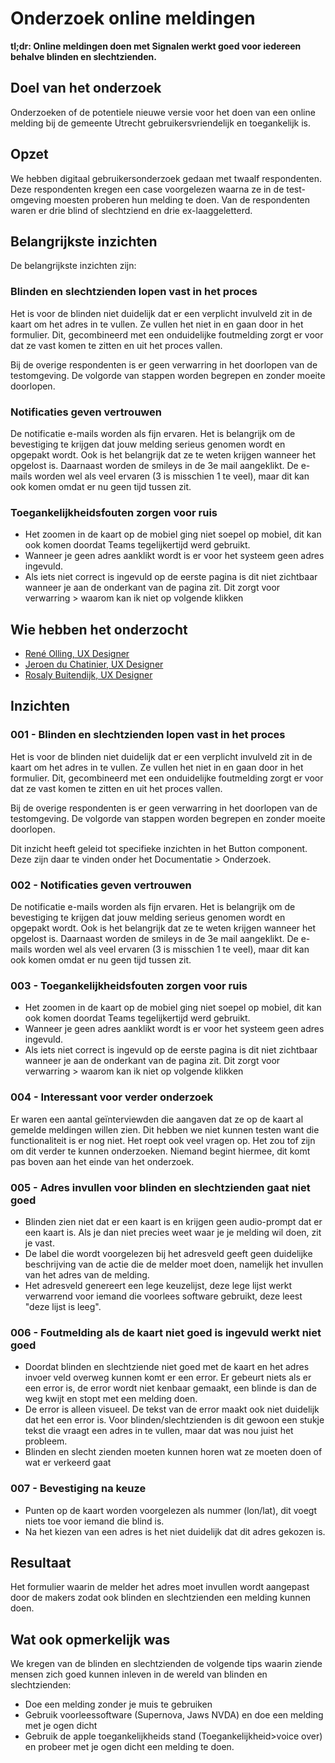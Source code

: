 <!-- @license CC0-1.0 -->

# Onderzoek online meldingen

**tl;dr: Online meldingen doen met Signalen werkt goed voor iedereen behalve blinden en slechtzienden.**

## Doel van het onderzoek

Onderzoeken of de potentiele nieuwe versie voor het doen van een online melding bij de gemeente Utrecht gebruikersvriendelijk en toegankelijk is.

## Opzet

We hebben digitaal gebruikersonderzoek gedaan met twaalf respondenten. Deze respondenten kregen een case voorgelezen waarna ze in de test-omgeving moesten proberen hun melding te doen.
Van de respondenten waren er drie blind of slechtziend en drie ex-laaggeletterd.

## Belangrijkste inzichten

De belangrijkste inzichten zijn:

### Blinden en slechtzienden lopen vast in het proces

Het is voor de blinden niet duidelijk dat er een verplicht invulveld zit in de kaart om het adres in te vullen. Ze vullen het niet in en gaan door in het formulier. Dit, gecombineerd met een onduidelijke foutmelding zorgt er voor dat ze vast komen te zitten en uit het proces vallen.

Bij de overige respondenten is er geen verwarring in het doorlopen van de testomgeving. De volgorde van stappen worden begrepen en zonder moeite doorlopen.

### Notificaties geven vertrouwen

De notificatie e-mails worden als fijn ervaren. Het is belangrijk om de bevestiging te krijgen dat jouw melding serieus genomen wordt en opgepakt wordt. Ook is het belangrijk dat ze te weten krijgen wanneer het opgelost is. Daarnaast worden de smileys in de 3e mail aangeklikt. De e-mails worden wel als veel ervaren (3 is misschien 1 te veel), maar dit kan ook komen omdat er nu geen tijd tussen zit.

### Toegankelijkheidsfouten zorgen voor ruis

- Het zoomen in de kaart op de mobiel ging niet soepel op mobiel, dit kan ook komen doordat Teams tegelijkertijd werd gebruikt.
- Wanneer je geen adres aanklikt wordt is er voor het systeem geen adres ingevuld.
- Als iets niet correct is ingevuld op de eerste pagina is dit niet zichtbaar wanneer je aan de onderkant van de pagina zit. Dit zorgt voor verwarring > waarom kan ik niet op volgende klikken

## Wie hebben het onderzocht

- [René Olling, UX Designer](mailto:r.olling@utrecht.nl)
- [Jeroen du Chatinier, UX Designer](mailto:j.du.chatinier@utrecht.nl)
- [Rosaly Buitendijk, UX Designer](mailto:rosaly.buitendijk@utrecht.nl)

## Inzichten

### 001 - Blinden en slechtzienden lopen vast in het proces

Het is voor de blinden niet duidelijk dat er een verplicht invulveld zit in de kaart om het adres in te vullen. Ze vullen het niet in en gaan door in het formulier. Dit, gecombineerd met een onduidelijke foutmelding zorgt er voor dat ze vast komen te zitten en uit het proces vallen.

Bij de overige respondenten is er geen verwarring in het doorlopen van de testomgeving. De volgorde van stappen worden begrepen en zonder moeite doorlopen.

Dit inzicht heeft geleid tot specifieke inzichten in het Button component. Deze zijn daar te vinden onder het Documentatie > Onderzoek.

### 002 - Notificaties geven vertrouwen

De notificatie e-mails worden als fijn ervaren. Het is belangrijk om de bevestiging te krijgen dat jouw melding serieus genomen wordt en opgepakt wordt. Ook is het belangrijk dat ze te weten krijgen wanneer het opgelost is. Daarnaast worden de smileys in de 3e mail aangeklikt. De e-mails worden wel als veel ervaren (3 is misschien 1 te veel), maar dit kan ook komen omdat er nu geen tijd tussen zit.

### 003 - Toegankelijkheidsfouten zorgen voor ruis

- Het zoomen in de kaart op de mobiel ging niet soepel op mobiel, dit kan ook komen doordat Teams tegelijkertijd werd gebruikt.
- Wanneer je geen adres aanklikt wordt is er voor het systeem geen adres ingevuld.
- Als iets niet correct is ingevuld op de eerste pagina is dit niet zichtbaar wanneer je aan de onderkant van de pagina zit. Dit zorgt voor verwarring > waarom kan ik niet op volgende klikken

### 004 - Interessant voor verder onderzoek

Er waren een aantal geïnterviewden die aangaven dat ze op de kaart al gemelde meldingen willen zien. Dit hebben we niet kunnen testen want die functionaliteit is er nog niet. Het roept ook veel vragen op. Het zou tof zijn om dit verder te kunnen onderzoeken. Niemand begint hiermee, dit komt pas boven aan het einde van het onderzoek.

### 005 - Adres invullen voor blinden en slechtzienden gaat niet goed

- Blinden zien niet dat er een kaart is en krijgen geen audio-prompt dat er een kaart is. Als je dan niet precies weet waar je je melding wil doen, zit je vast.
- De label die wordt voorgelezen bij het adresveld geeft geen duidelijke beschrijving van de actie die de melder moet doen, namelijk het invullen van het adres van de melding.
- Het adresveld genereert een lege keuzelijst, deze lege lijst werkt verwarrend voor iemand die voorlees software gebruikt, deze leest "deze lijst is leeg".

### 006 - Foutmelding als de kaart niet goed is ingevuld werkt niet goed

- Doordat blinden en slechtziende niet goed met de kaart en het adres invoer veld overweg kunnen komt er een error. Er gebeurt niets als er een error is, de error wordt niet kenbaar gemaakt, een blinde is dan de weg kwijt en stopt met een melding doen.
- De error is alleen visueel. De tekst van de error maakt ook niet duidelijk dat het een error is. Voor blinden/slechtzienden is dit gewoon een stukje tekst die vraagt een adres in te vullen, maar dat was nou juist het probleem.
- Blinden en slecht zienden moeten kunnen horen wat ze moeten doen of wat er verkeerd gaat

### 007 - Bevestiging na keuze

- Punten op de kaart worden voorgelezen als nummer (lon/lat), dit voegt niets toe voor iemand die blind is.
- Na het kiezen van een adres is het niet duidelijk dat dit adres gekozen is.

## Resultaat

Het formulier waarin de melder het adres moet invullen wordt aangepast door de makers zodat ook blinden en slechtzienden een melding kunnen doen.

## Wat ook opmerkelijk was

We kregen van de blinden en slechtzienden de volgende tips waarin ziende mensen zich goed kunnen inleven in de wereld van blinden en slechtzienden:

- Doe een melding zonder je muis te gebruiken
- Gebruik voorleessoftware (Supernova, Jaws NVDA) en doe een melding met je ogen dicht
- Gebruik de apple toegankelijkheids stand (Toegankelijkheid>voice over) en probeer met je ogen dicht een melding te doen.
